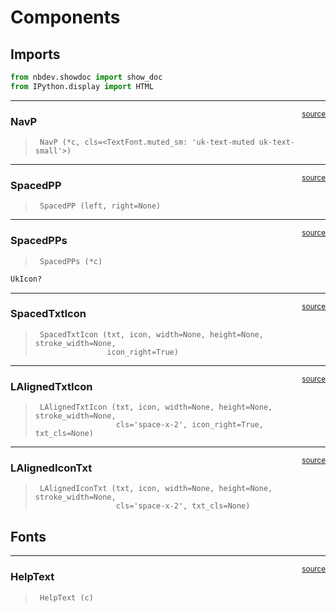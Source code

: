 # Components


<!-- WARNING: THIS FILE WAS AUTOGENERATED! DO NOT EDIT! -->

## Imports

``` python
from nbdev.showdoc import show_doc
from IPython.display import HTML
```

------------------------------------------------------------------------

<a
href="https://github.com/Isaac-Flath/fh-frankenui/blob/main/fh_frankenui/components.py#L18"
target="_blank" style="float:right; font-size:smaller">source</a>

### NavP

>      NavP (*c, cls=<TextFont.muted_sm: 'uk-text-muted uk-text-small'>)

------------------------------------------------------------------------

<a
href="https://github.com/Isaac-Flath/fh-frankenui/blob/main/fh_frankenui/components.py#L21"
target="_blank" style="float:right; font-size:smaller">source</a>

### SpacedPP

>      SpacedPP (left, right=None)

------------------------------------------------------------------------

<a
href="https://github.com/Isaac-Flath/fh-frankenui/blob/main/fh_frankenui/components.py#L24"
target="_blank" style="float:right; font-size:smaller">source</a>

### SpacedPPs

>      SpacedPPs (*c)

``` python
UkIcon?
```

------------------------------------------------------------------------

<a
href="https://github.com/Isaac-Flath/fh-frankenui/blob/main/fh_frankenui/components.py#L27"
target="_blank" style="float:right; font-size:smaller">source</a>

### SpacedTxtIcon

>      SpacedTxtIcon (txt, icon, width=None, height=None, stroke_width=None,
>                     icon_right=True)

------------------------------------------------------------------------

<a
href="https://github.com/Isaac-Flath/fh-frankenui/blob/main/fh_frankenui/components.py#L33"
target="_blank" style="float:right; font-size:smaller">source</a>

### LAlignedTxtIcon

>      LAlignedTxtIcon (txt, icon, width=None, height=None, stroke_width=None,
>                       cls='space-x-2', icon_right=True, txt_cls=None)

------------------------------------------------------------------------

<a
href="https://github.com/Isaac-Flath/fh-frankenui/blob/main/fh_frankenui/components.py#L40"
target="_blank" style="float:right; font-size:smaller">source</a>

### LAlignedIconTxt

>      LAlignedIconTxt (txt, icon, width=None, height=None, stroke_width=None,
>                       cls='space-x-2', txt_cls=None)

## Fonts

------------------------------------------------------------------------

<a
href="https://github.com/Isaac-Flath/fh-frankenui/blob/main/fh_frankenui/components.py#L45"
target="_blank" style="float:right; font-size:smaller">source</a>

### HelpText

>      HelpText (c)
